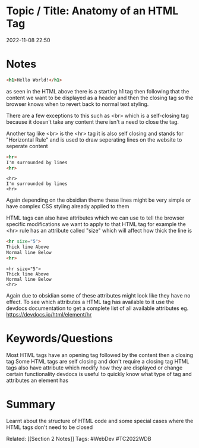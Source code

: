 # Topic / Title: Anatomy of an HTML Tag

2022-11-08
22:50

# Notes

```html
<h1>Hello World!</h1>
```
as seen in the HTML above there is a starting h1 tag then following that the content we want to be displayed as a header and then the closing tag so the browser knows when to revert back to normal text styling.

There are a few exceptions to this such as \<br> which is a self-closing tag because it doesn't take any content there isn't a need to close the tag.

Another tag like \<br> is the \<hr> tag it is also self closing and stands for "Horizontal Rule" and is used to draw seperating lines on the website to seperate content

```html
<hr>
I'm surrounded by lines
<hr>
```

```ad-success
<hr>
I'm surrounded by lines
<hr>
```

Again depending on the obsidian theme these lines might be very simple or have complex CSS styling already applied to them

HTML tags can also have attributes which we can use to tell the browser specific modifications we want to apply to that HTML tag for example the \<hr> rule has an attribute called "size" which will affect how thick the line is
```html
<hr size="5">
Thick line Above
Normal line Below
<hr>
```

```ad-success
<hr size="5">
Thick line Above
Normal line Below
<hr>
```

Again due to obsidian some of these attributes might look like they have no effect. To see which attributes a HTML tag has available to it use the devdocs documentation to get a complete list of all available attributes eg. https://devdocs.io/html/element/hr

# Keywords/Questions

Most HTML tags have an opening tag followed by the content then a closing tag
Some HTML tags are self closing and don't require a closing tag
HTML tags also have attribute which modify how they are displayed or change certain functionality
devdocs is useful to quickly know what type of tag and attributes an element has
# Summary
Learnt about the structure of HTML code and some special cases where the HTML tags don't need to be closed



Related: [[Section 2 Notes]]
Tags: #WebDev #TC2022WDB 